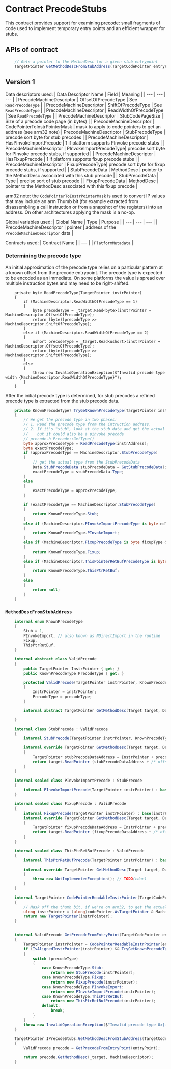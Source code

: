 # Contract PrecodeStubs

This contract provides support for examining [precode](../coreclr/botr/method-descriptor.md#precode): small fragments of code used to implement temporary entry points and an efficient wrapper for stubs.

## APIs of contract

```csharp
    // Gets a pointer to the MethodDesc for a given stub entrypoint
    TargetPointer GetMethodDescFromStubAddress(TargetCodePointer entryPoint);
```

## Version 1

Data descriptors used:
| Data Descriptor Name | Field | Meaning |
| --- | --- | --- |
| PrecodeMachineDescriptor | OffsetOfPrecodeType | See `ReadPrecodeType` |
| PrecodeMachineDescriptor | ShiftOfPrecodeType | See `ReadPrecodeType` |
| PrecodeMachineDescriptor | ReadWidthOfPrecodeType | See `ReadPrecodeType` |
| PrecodeMachineDescriptor | StubCodePageSize | Size of a precode code page (in bytes) |
| PrecodeMachineDescriptor | CodePointerToInstrPointerMask | mask to apply to code pointers to get an address (see arm32 note)
| PrecodeMachineDescriptor | StubPrecodeType | precode sort byte for stub precodes |
| PrecodeMachineDescriptor | HasPInvokeImportPrecode | 1 if platform supports PInvoke precode stubs |
| PrecodeMachineDescriptor | PInvokeImportPrecodeType| precode sort byte for PInvoke precode stubs, if supported |
| PrecodeMachineDescriptor | HasFixupPrecode | 1 if platform supports fixup precode stubs |
| PrecodeMachineDescriptor | FixupPrecodeType| precode sort byte for fixup precode stubs, if supported |
| StubPrecodeData | MethodDesc | pointer to the MethodDesc associated with this stub precode |
| StubPrecodeData | Type | precise sort of stub precode |
| FixupPrecodeData | MethodDesc | pointer to the MethodDesc associated with this fixup precode |

arm32 note: the `CodePointerToInstrPointerMask` is used to convert IP values that may include an arm Thumb bit (for example extracted from disassembling a call instruction or from a snapshot of the registers) into an address.  On other architectures applying the mask is a no-op.


Global variables used:
| Global Name | Type | Purpose |
| --- | --- | --- |
| PrecodeMachineDescriptor | pointer | address of the `PrecodeMachineDescriptor` data |

Contracts used:
| Contract Name |
| --- |
| `PlatformMetadata` |

### Determining the precode type

An initial approximation of the precode type relies on a particular pattern at a known offset from the precode entrypoint.
The precode type is expected to be encoded as an immediate. On some platforms the value is spread over multiple instruction bytes and may need to be right-shifted.

```
    private byte ReadPrecodeType(TargetPointer instrPointer)
    {
        if (MachineDescriptor.ReadWidthOfPrecodeType == 1)
        {
            byte precodeType = _target.Read<byte>(instrPointer + MachineDescriptor.OffsetOfPrecodeType);
            return (byte)(precodeType >> MachineDescriptor.ShiftOfPrecodeType);
        }
        else if (MachineDescriptor.ReadWidthOfPrecodeType == 2)
        {
            ushort precodeType = _target.Read<ushort>(instrPointer + MachineDescriptor.OffsetOfPrecodeType);
            return (byte)(precodeType >> MachineDescriptor.ShiftOfPrecodeType);
        }
        else
        {
            throw new InvalidOperationException($"Invalid precode type width {MachineDescriptor.ReadWidthOfPrecodeType}");
        }
    }
```

After the initial precode type is determined, for stub precodes a refined precode type is extracted from the stub precode data.

```csharp
    private KnownPrecodeType? TryGetKnownPrecodeType(TargetPointer instrAddress)
    {
        // We get the precode type in two phases:
        // 1. Read the precode type from the intruction address.
        // 2. If it's "stub", look at the stub data and get the actual precode type - it could be stub,
        //    but it could also be a pinvoke precode
        // precode.h Precode::GetType()
        byte approxPrecodeType = ReadPrecodeType(instrAddress);
        byte exactPrecodeType;
        if (approxPrecodeType == MachineDescriptor.StubPrecodeType)
        {
            // get the actual type from the StubPrecodeData
            Data.StubPrecodeData stubPrecodeData = GetStubPrecodeData(instrAddress);
            exactPrecodeType = stubPrecodeData.Type;
        }
        else
        {
            exactPrecodeType = approxPrecodeType;
        }

        if (exactPrecodeType == MachineDescriptor.StubPrecodeType)
        {
            return KnownPrecodeType.Stub;
        }
        else if (MachineDescriptor.PInvokeImportPrecodeType is byte ndType && exactPrecodeType == ndType)
        {
            return KnownPrecodeType.PInvokeImport;
        }
        else if (MachineDescriptor.FixupPrecodeType is byte fixupType && exactPrecodeType == fixupType)
        {
            return KnownPrecodeType.Fixup;
        }
        else if (MachineDescriptor.ThisPointerRetBufPrecodeType is byte thisPtrRetBufType && exactPrecodeType == thisPtrRetBufType)
        {
            return KnownPrecodeType.ThisPtrRetBuf;
        }
        else
        {
            return null;
        }
    }
```

### `MethodDescFromStubAddress`

```csharp
    internal enum KnownPrecodeType
    {
        Stub = 1,
        PInvokeImport, // also known as NDirectImport in the runtime
        Fixup,
        ThisPtrRetBuf,
    }

    internal abstract class ValidPrecode
    {
        public TargetPointer InstrPointer { get; }
        public KnownPrecodeType PrecodeType { get; }

        protected ValidPrecode(TargetPointer instrPointer, KnownPrecodeType precodeType)
        {
            InstrPointer = instrPointer;
            PrecodeType = precodeType;
        }

        internal abstract TargetPointer GetMethodDesc(Target target, Data.PrecodeMachineDescriptor precodeMachineDescriptor);

    }

    internal class StubPrecode : ValidPrecode
    {
        internal StubPrecode(TargetPointer instrPointer, KnownPrecodeType type = KnownPrecodeType.Stub) : base(instrPointer, type) { }

        internal override TargetPointer GetMethodDesc(Target target, Data.PrecodeMachineDescriptor precodeMachineDescriptor)
        {
            TargetPointer stubPrecodeDataAddress = InstrPointer + precodeMachineDescriptor.StubCodePageSize;
            return target.ReadPointer (stubPrecodeDataAddress + /* offset of StubPrecodeData.MethodDesc */ );
        }
    }

    internal sealed class PInvokeImportPrecode : StubPrecode
    {
        internal PInvokeImportPrecode(TargetPointer instrPointer) : base(instrPointer, KnownPrecodeType.PInvokeImport) { }
    }

    internal sealed class FixupPrecode : ValidPrecode
    {
        internal FixupPrecode(TargetPointer instrPointer) : base(instrPointer, KnownPrecodeType.Fixup) { }
        internal override TargetPointer GetMethodDesc(Target target, Data.PrecodeMachineDescriptor precodeMachineDescriptor)
        {
            TargetPointer fixupPrecodeDataAddress = InstrPointer + precodeMachineDescriptor.StubCodePageSize;
            return target.ReadPointer (fixupPrecodeDataAddress + /* offset of FixupPrecodeData.MethodDesc */);
        }
    }

    internal sealed class ThisPtrRetBufPrecode : ValidPrecode
    {
        internal ThisPtrRetBufPrecode(TargetPointer instrPointer) : base(instrPointer, KnownPrecodeType.ThisPtrRetBuf) { }

        internal override TargetPointer GetMethodDesc(Target target, Data.PrecodeMachineDescriptor precodeMachineDescriptor)
        {
            throw new NotImplementedException(); // TODO(cdac)
        }
    }

    internal TargetPointer CodePointerReadableInstrPointer(TargetCodePointer codePointer)
    {
        // Mask off the thumb bit, if we're on arm32, to get the actual instruction pointer
        ulong instrPointer = (ulong)codePointer.AsTargetPointer & MachineDescriptor.CodePointerToInstrPointerMask.Value;
        return new TargetPointer(instrPointer);
    }


    internal ValidPrecode GetPrecodeFromEntryPoint(TargetCodePointer entryPoint)
    {
        TargetPointer instrPointer = CodePointerReadableInstrPointer(entryPoint);
        if (IsAlignedInstrPointer(instrPointer) && TryGetKnownPrecodeType(instrPointer) is KnownPrecodeType precodeType)
        {
            switch (precodeType)
            {
                case KnownPrecodeType.Stub:
                    return new StubPrecode(instrPointer);
                case KnownPrecodeType.Fixup:
                    return new FixupPrecode(instrPointer);
                case KnownPrecodeType.PInvokeImport:
                    return new PInvokeImportPrecode(instrPointer);
                case KnownPrecodeType.ThisPtrRetBuf:
                    return new ThisPtrRetBufPrecode(instrPointer);
                default:
                    break;
            }
        }
        throw new InvalidOperationException($"Invalid precode type 0x{instrPointer:x16}");
    }

    TargetPointer IPrecodeStubs.GetMethodDescFromStubAddress(TargetCodePointer entryPoint)
    {
        ValidPrecode precode = GetPrecodeFromEntryPoint(entryPoint);

        return precode.GetMethodDesc(_target, MachineDescriptor);
    }
```
